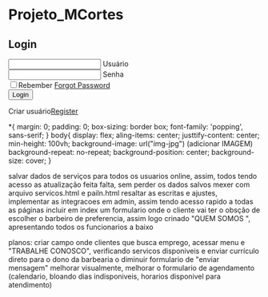 # Projeto_MCortes

<body>
  <section> 
    <form> 
      <h1>Login</h1>
        <div class = "inputbox">
          <ion-icon name = "mail-ontline"></ion-icon> 
          <input type = "email " required> 
          <label for = "">Usuário</label>
        </div>
      <div class = "inputbox">
        <ion-icon name = "lock-clased-outline"></ion-icon>
        <input type = "password" required>
        <label for = "">Senha</label> 
      </div>
      <div classa = "forget">
        <label for = ""><input type = "checkbox">Rebember</label>
        <a href = "#">Forgot Password</a>
      </div>
      <button>Login</button>
      <div class = "register">
        <p>Criar usuário<a href = "#">Register</a></p>
      </div>
    </form>
  </section>
</body>

*{
margin: 0;
padding: 0;
box-sizing: border box;
font-family: 'popping', sans-serif;
}
body{
display: flex;
aling-items: center;
justtify-content: center; 
min-height: 100vh;
background-image: url("img-jpg") (adicionar IMAGEM)
background-repeat: no-repeat;
background-position: center; 
background-size: cover;
}


salvar dados de serviços para todos os usuarios online, assim, todos tendo acesso as atualização feita falta, sem perder os dados salvos 
mexer com arquivo servicos.html e pailn.html 
resaltar as escritas e ajustes, implementar as integracoes em admin, assim tendo acesso rapido a todas as páginas 
incluir em index um formulario onde o cliente vai ter o obsção de escolher o barbeiro de preferencia, assim logo crinado "QUEM SOMOS ", apresentando todos os funcionarios a baixo

planos: criar campo onde clientes que busca emprego, acessar menu e "TRABALHE CONOSCO", verificando servicos disponiveis e enviar currículo direto para o dono da barbearia 
o diminuir formulario de "enviar mensagem" melhorar visualmente, melhorar o formulario de agendamento (calendario, bloando dias indisponiveis, horarios disponivel para atendimento) 

